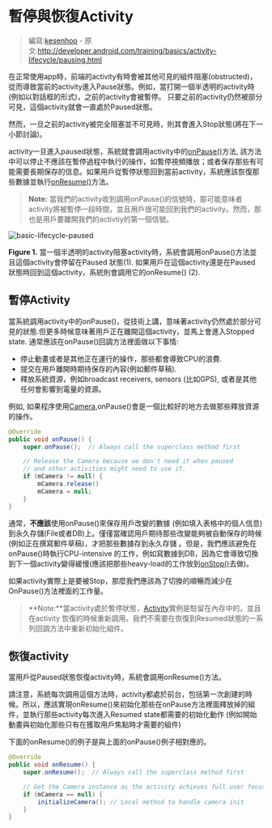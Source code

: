# 暫停與恢復Activity

> 編寫:[kesenhoo](https://github.com/kesenhoo) - 原文:<http://developer.android.com/training/basics/activity-lifecycle/pausing.html>

在正常使用app時，前端的activity有時會被其他可見的組件阻塞(obstructed)，從而導致當前的activity進入Pause狀態。例如，當打開一個半透明的activity時(例如以對話框的形式)，之前的activity會被暫停。 只要之前的activity仍然被部分可見，這個activity就會一直處於Paused狀態。

然而，一旦之前的activity被完全阻塞並不可見時，則其會進入Stop狀態(將在下一小節討論)。

activity一旦進入paused狀態，系統就會調用activity中的<a href="http://developer.android.com/reference/android/app/Activity.html#onPause()">onPause()</a>方法, 該方法中可以停止不應該在暫停過程中執行的操作，如暫停視頻播放；或者保存那些有可能需要長期保存的信息。如果用戶從暫停狀態回到當前activity，系統應該恢復那些數據並執行<a href="http://developer.android.com/reference/android/app/Activity.html#onResume()">onResume()</a>方法。

> **Note:** 當我們的activity收到調用onPause()的信號時，那可能意味者activity將被暫停一段時間，並且用戶很可能回到我們的activity。然而，那也是用戶要離開我們的activtiy的第一個信號。

![basic-lifecycle-paused](basic-lifecycle-paused.png)

**Figure 1.** 當一個半透明的activity阻塞activity時，系統會調用onPause()方法並且這個activity會停留在Paused 狀態(1). 如果用戶在這個activity還是在Paused 狀態時回到這個activity，系統則會調用它的onResume() (2).

## 暫停Activity

當系統調用activity中的onPause()，從技術上講，意味著activity仍然處於部分可見的狀態.但更多時候意味著用戶正在離開這個activity，並馬上會進入Stopped state. 通常應該在onPause()回調方法裡面做以下事情:
	
* 停止動畫或者是其他正在運行的操作，那些都會導致CPU的浪費.
* 提交在用戶離開時期待保存的內容(例如郵件草稿).
* 釋放系統資源，例如broadcast receivers, sensors (比如GPS), 或者是其他任何會影響到電量的資源。

例如, 如果程序使用[Camera](http://developer.android.com/reference/android/hardware/Camera.html),onPause()會是一個比較好的地方去做那些釋放資源的操作。

```java
@Override
public void onPause() {
    super.onPause();  // Always call the superclass method first

    // Release the Camera because we don't need it when paused
    // and other activities might need to use it.
    if (mCamera != null) {
        mCamera.release()
        mCamera = null;
    }
}
```

通常，**不應該**使用onPause()來保存用戶改變的數據 (例如填入表格中的個人信息) 到永久存儲(File或者DB)上。僅僅當確認用戶期待那些改變能夠被自動保存的時候(例如正在撰寫郵件草稿)，才把那些數據存到永久存儲 。但是，我們應該避免在onPause()時執行CPU-intensive 的工作，例如寫數據到DB，因為它會導致切換到下一個activity變得緩慢(應該把那些heavy-load的工作放到<a href="http://developer.android.com/reference/android/app/Activity.html#onStop()">onStop()</a>去做)。

如果activity實際上是要被Stop，那麼我們應該為了切換的順暢而減少在OnPause()方法裡面的工作量。

> **Note:**當activity處於暫停狀態，[Activity](http://developer.android.com/reference/android/app/Activity.html)實例是駐留在內存中的，並且在activity 恢復的時候重新調用。我們不需要在恢復到Resumed狀態的一系列回調方法中重新初始化組件。

## 恢復activity

當用戶從Paused狀態恢復activity時，系統會調用onResume()方法。

請注意，系統每次調用這個方法時，activity都處於前台，包括第一次創建的時候。所以，應該實現onResume()來初始化那些在onPause方法裡面釋放掉的組件，並執行那些activity每次進入Resumed state都需要的初始化動作 (例如開始動畫與初始化那些只有在獲取用戶焦點時才需要的組件)

下面的onResume()的例子是與上面的onPause()例子相對應的。

```java
@Override
public void onResume() {
    super.onResume();  // Always call the superclass method first

    // Get the Camera instance as the activity achieves full user focus
    if (mCamera == null) {
        initializeCamera(); // Local method to handle camera init
    }
}
```

